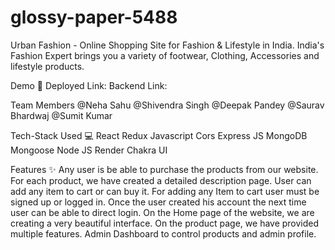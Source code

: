 # glossy-paper-5488


Urban Fashion - 
Online Shopping Site for Fashion & Lifestyle in India. India's Fashion Expert brings you a variety of footwear, Clothing, Accessories and lifestyle products.

Demo 🎥
Deployed Link: 
Backend Link:

Team Members
@Neha Sahu
@Shivendra Singh
@Deepak Pandey
@Saurav Bhardwaj
@Sumit Kumar

Tech-Stack Used 💻
React
Redux
Javascript
Cors
Express JS
MongoDB
Mongoose
Node JS
Render
Chakra UI

Features ✨
Any user is be able to purchase the products from our website.
For each product, we have created a detailed description page.
User can add any item to cart or can buy it.
For adding any Item to cart user must be signed up or logged in.
Once the user created his account the next time user can be able to direct login.
On the Home page of the website, we are creating a very beautiful interface.
On the product page, we have provided multiple features.
Admin Dashboard to control products and admin profile.



